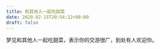 ```yaml
---
title: 和其他人一起吃甜菜
date: 2020-02-15T20:54:12+08:00
draft: false
---
```


梦见和其他人一起吃甜菜，表示你的交游很广，到处有人欢迎你。<br>
